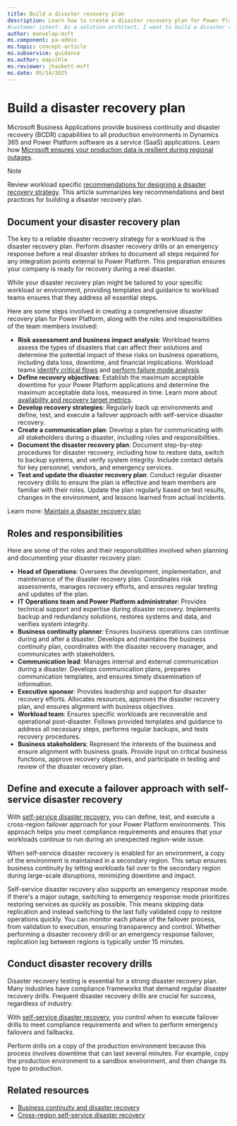 ```yaml
---
title: Build a disaster recovery plan
description: Learn how to create a disaster recovery plan for Power Platform and Dynamics 365 to ensure business continuity during regional outages.
#customer intent: As a solution architect, I want to build a disaster recovery plan so that I can ensure business continuity during regional outages.
author: manuelap-msft
ms.component: pa-admin
ms.topic: concept-article
ms.subservice: guidance
ms.author: mapichle
ms.reviewer: jhaskett-msft
ms.date: 05/14/2025
---
```


# Build a disaster recovery plan

Microsoft Business Applications provide business continuity and disaster recovery (BCDR) capabilities to all production environments in Dynamics 365 and Power Platform software as a service (SaaS) applications. Learn how [Microsoft ensures your production data is resilient during regional outages](/power-platform/admin/business-continuity-disaster-recovery).

> [!NOTE]
> Review workload specific [recommendations for designing a disaster recovery strategy](/power-platform/well-architected/reliability/disaster-recovery). This article summarizes key recommendations and best practices for building a disaster recovery plan.

## Document your disaster recovery plan

The key to a reliable disaster recovery strategy for a workload is the disaster recovery plan. Perform disaster recovery drills or an emergency response before a real disaster strikes to document all steps required for any integration points external to Power Platform. This preparation ensures your company is ready for recovery during a real disaster.

While your disaster recovery plan might be tailored to your specific workload or environment, providing templates and guidance to workload teams ensures that they address all essential steps.

Here are some steps involved in creating a comprehensive disaster recovery plan for Power Platform, along with the roles and responsibilities of the team members involved:

- **Risk assessment and business impact analysis**: Workload teams assess the types of disasters that can affect their solutions and determine the potential impact of these risks on business operations, including data loss, downtime, and financial implications. Workload teams [identify critical flows](/power-platform/well-architected/reliability/identify-flows) and [perform failure mode analysis](/power-platform/well-architected/reliability/failure-mode-analysis).
- **Define recovery objectives**: Establish the maximum acceptable downtime for your Power Platform applications and determine the maximum acceptable data loss, measured in time. Learn more about [availability and recovery target metrics](/power-platform/well-architected/reliability/metrics).
- **Develop recovery strategies**: Regularly back up environments and define, test, and execute a failover approach with self-service disaster recovery.
- **Create a communication plan**: Develop a plan for communicating with all stakeholders during a disaster, including roles and responsibilities.
- **Document the disaster recovery plan**: Document step-by-step procedures for disaster recovery, including how to restore data, switch to backup systems, and verify system integrity. Include contact details for key personnel, vendors, and emergency services.
- **Test and update the disaster recovery plan**: Conduct regular disaster recovery drills to ensure the plan is effective and team members are familiar with their roles. Update the plan regularly based on test results, changes in the environment, and lessons learned from actual incidents.

Learn more: [Maintain a disaster recovery plan](/power-platform/well-architected/reliability/disaster-recovery#maintain-a-disaster-recovery-plan)

## Roles and responsibilities

Here are some of the roles and their responsibilities involved when planning and documenting your disaster recovery plan:

- **Head of Operations**: Oversees the development, implementation, and maintenance of the disaster recovery plan. Coordinates risk assessments, manages recovery efforts, and ensures regular testing and updates of the plan.
- **IT Operations team and Power Platform administrator**: Provides technical support and expertise during disaster recovery. Implements backup and redundancy solutions, restores systems and data, and verifies system integrity.
- **Business continuity planner**: Ensures business operations can continue during and after a disaster. Develops and maintains the business continuity plan, coordinates with the disaster recovery manager, and communicates with stakeholders.
- **Communication lead**: Manages internal and external communication during a disaster. Develops communication plans, prepares communication templates, and ensures timely dissemination of information.
- **Executive sponsor**: Provides leadership and support for disaster recovery efforts. Allocates resources, approves the disaster recovery plan, and ensures alignment with business objectives.
- **Workload team**: Ensures specific workloads are recoverable and operational post-disaster. Follows provided templates and guidance to address all necessary steps, performs regular backups, and tests recovery procedures.
- **Business stakeholders**: Represent the interests of the business and ensure alignment with business goals. Provide input on critical business functions, approve recovery objectives, and participate in testing and review of the disaster recovery plan.

## Define and execute a failover approach with self-service disaster recovery

With [self-service disaster recovery](/power-platform/admin/business-continuity-disaster-recovery), you can define, test, and execute a cross-region failover approach for your Power Platform environments. This approach helps you meet compliance requirements and ensures that your workloads continue to run during an unexpected region-wide issue.

When self-service disaster recovery is enabled for an environment, a copy of the environment is maintained in a secondary region. This setup ensures business continuity by letting workloads fail over to the secondary region during large-scale disruptions, minimizing downtime and impact.  

Self-service disaster recovery also supports an emergency response mode. If there's a major outage, switching to emergency response mode prioritizes restoring services as quickly as possible. This means skipping data replication and instead switching to the last fully validated copy to restore operations quickly. You can monitor each phase of the failover process, from validation to execution, ensuring transparency and control. Whether performing a disaster recovery drill or an emergency response failover, replication lag between regions is typically under 15 minutes.  

## Conduct disaster recovery drills

Disaster recovery testing is essential for a strong disaster recovery plan. Many industries have compliance frameworks that demand regular disaster recovery drills. Frequent disaster recovery drills are crucial for success, regardless of industry.

With [self-service disaster recovery](/power-platform/admin/business-continuity-disaster-recovery), you control when to execute failover drills to meet compliance requirements and when to perform emergency failovers and failbacks.  

Perform drills on a copy of the production environment because this process involves downtime that can last several minutes. For example, copy the production environment to a sandbox environment, and then change its type to production.

## Related resources

- [Business continuity and disaster recovery](/power-platform/admin/business-continuity-disaster-recovery)
- [Cross-region self-service disaster recovery](/power-platform/admin/business-continuity-disaster-recovery?tabs=new#cross-region-self-service-disaster-recovery-preview)
